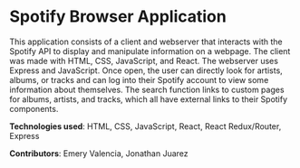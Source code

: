 # Spotify Browser Application

This application consists of a client and webserver that interacts with the Spotify API to display and manipulate information on a webpage. The client was made with HTML, CSS, JavaScript, and React. The webserver uses Express and JavaScript. Once open, the user can directly look for artists, albums, or tracks and can log into their Spotify account to view some information about themselves. The search function links to custom pages for albums, artists, and tracks, which all have external links to their Spotify components.

**Technologies used**: HTML, CSS, JavaScript, React, React Redux/Router, Express

**Contributors**: Emery Valencia, Jonathan Juarez
